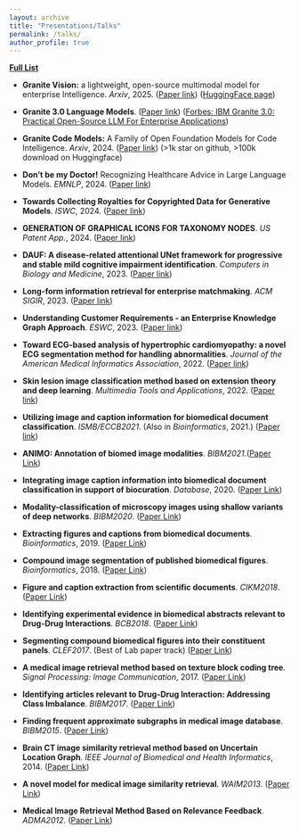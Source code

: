 ```yaml
---
layout: archive
title: "Presentations/Talks"
permalink: /talks/
author_profile: true
---
```


[**Full List**](https://scholar.google.com/citations?user=PoEq1mMAAAAJ&hl=en)

- **Granite Vision:** a lightweight, open-source multimodal model for enterprise Intelligence. *Arxiv*, 2025. ([Paper link](https://arxiv.org/pdf/2403.16386)) ([HuggingFace page](https://huggingface.co/ibm-granite/granite-vision-3.2-2b))

- **Granite 3.0 Language Models**. ([Paper link](https://github.com/ibm-granite/granite-3.0-language-models/blob/main/paper.pdf)) ([Forbes: IBM Granite 3.0: Practical Open-Source LLM For Enterprise Applications](https://www.forbes.com/sites/stevemcdowell/2024/10/23/ibm-granite-30-practical-open-source-llm-for-enterprise-applications/))

- **Granite Code Models:** A Family of Open Foundation Models for Code Intelligence. *Arxiv*, 2024. ([Paper link](https://arxiv.org/abs/2405.04324)) (>1k star on github, >100k download on Huggingface)

- **Don’t be my Doctor!** Recognizing Healthcare Advice in Large Language Models. *EMNLP*, 2024. ([Paper link](https://aclanthology.org/2024.emnlp-industry.72/))

- **Towards Collecting Royalties for Copyrighted Data for Generative Models**. *ISWC*, 2024. ([Paper link](https://ieeexplore.ieee.org/document/10707489))

- **GENERATION OF GRAPHICAL ICONS FOR TAXONOMY NODES**. *US Patent App.*, 2024. ([Paper link](https://www.freepatentsonline.com/y2024/0393916.html))
  
- **DAUF: A disease-related attentional UNet framework for progressive and stable mild cognitive impairment identification**. *Computers in Biology and Medicine*, 2023. ([Paper link](https://pubmed.ncbi.nlm.nih.gov/37678136/))

- **Long-form information retrieval for enterprise matchmaking**. *ACM SIGIR*, 2023. ([Paper link](https://dl.acm.org/doi/10.1145/3539618.3591833))

- **Understanding Customer Requirements - an Enterprise Knowledge Graph Approach**. *ESWC*, 2023. ([Paper link](https://link.springer.com/chapter/10.1007/978-3-031-33455-9_37))

- **Toward ECG-based analysis of hypertrophic cardiomyopathy: a novel ECG segmentation method for handling abnormalities**. *Journal of the American Medical Informatics Association*, 2022. ([Paper link](https://academic.oup.com/jamia/article-abstract/29/11/1879/6654731?redirectedFrom=fulltext&login=false))
  
- **Skin lesion image classification method based on extension theory and deep learning**. *Multimedia Tools and Applications*, 2022. ([Paper link](https://link.springer.com/article/10.1007/s11042-022-12376-3))
  
- **Utilizing image and caption information for biomedical document classification**. *ISMB/ECCB2021*. (Also in *Bioinformatics*, 2021.) ([Paper link](https://academic.oup.com/bioinformatics/article/37/Supplement_1/i468/6319676))

- **ANIMO: Annotation of biomed image modalities**. *BIBM2021*.([Paper Link](https://ieeexplore.ieee.org/document/9669898))
  
- **Integrating image caption information into biomedical document classification in support of biocuration**. *Database*, 2020. ([Paper Link](https://academic.oup.com/database/article-pdf/doi/10.1093/database/baaa024/33047414/baaa024.pdf))
  
- **Modality-classification of microscopy images using shallow variants of deep networks**. *BIBM2020*. ([Paper Link](https://ieeexplore.ieee.org/iel7/9312958/9312977/09313467.pdf?casa_token=XiCQfi9Os5UAAAAA:S1LcPBghOcErBEplmuRKDN-ZTfhfXU2D2Mps1X3IiuQ8U08x0zSHzZQJUaD06LJhFN02jbl5O4dM))

- **Extracting figures and captions from biomedical documents**. *Bioinformatics*, 2019. ([Paper Link](https://academic.oup.com/bioinformatics/article-pdf/35/21/4381/50721656/bioinformatics_35_21_4381.pdf))
- **Compound image segmentation of published biomedical figures**. *Bioinformatics*, 2018. ([Paper Link](https://academic.oup.com/bioinformatics/article-pdf/34/7/1192/48914262/btx611.pdf))
- **Figure and caption extraction from scientific documents**. *CIKM2018*. ([Paper Link](https://dl.acm.org/doi/pdf/10.1145/3269206.3269265))
- **Identifying experimental evidence in biomedical abstracts relevant to Drug-Drug Interactions**. *BCB2018*. ([Paper Link](https://dl.acm.org/doi/pdf/10.1145/3233547.3233568?casa_token=yvSQ6nzs2isAAAAA:VFL_e938OFX6KYDeEc5Z-lxe25ACcE8bof2e60VXJFmyIstRxzjoz8335sQYQooS7YIftxkhJycV))
- **Segmenting compound biomedical figures into their constituent panels**. *CLEF2017*. (Best of Lab paper track) ([Paper Link](https://pmc.ncbi.nlm.nih.gov/articles/PMC6329596/pdf/nihms903064.pdf))
- **A medical image retrieval method based on texture block coding tree**. *Signal Processing: Image Communication*, 2017. ([Paper Link](https://www.sciencedirect.com/science/article/abs/pii/S0923596517301200))
- **Identifying articles relevant to Drug-Drug Interaction: Addressing Class Imbalance**. *BIBM2017*. ([Paper Link](https://ieeexplore.ieee.org/iel7/8169618/8217602/08217818.pdf?casa_token=C51xsCbecN4AAAAA:W3hsyKwZ7Px7uLKskJKoKKZlaSAM6xEv2tD_fp3a6oSksZuIoqgdSUTNOP_HV_AK0knXwYFEzbNa))
- **Finding frequent approximate subgraphs in medical image database**. *BIBM2015*. ([Paper Link](https://ieeexplore.ieee.org/iel7/7350074/7359638/07359821.pdf?casa_token=2E8Rthqeet0AAAAA:H7aiYPedgeqNaxlNoeTQSulbsXONkWwpLE44BD5QqZ-KKXi0K0VtnDiEAeh66NxrXRUurqt4V5at))
- **Brain CT image similarity retrieval method based on Uncertain Location Graph**. *IEEE Journal of Biomedical and Health Informatics*, 2014. ([Paper Link](https://ieeexplore.ieee.org/iel7/6221020/6363502/06578107.pdf?casa_token=UDooVh7TXscAAAAA:aIv4hu5pFC2zr_w8U_5h7JLn1ZhEDIUs5pwLjVbMheNqdv5Z0mjGnndc9GpL2RcbhzTIpSAQUQpJ))
- **A novel model for medical image similarity retrieval**. *WAIM2013*. ([Paper Link](https://link.springer.com/chapter/10.1007/978-3-642-38562-9_60))
- **Medical Image Retrieval Method Based on Relevance Feedback**. *ADMA2012*. ([Paper Link](https://link.springer.com/chapter/10.1007/978-3-642-35527-1_54))
